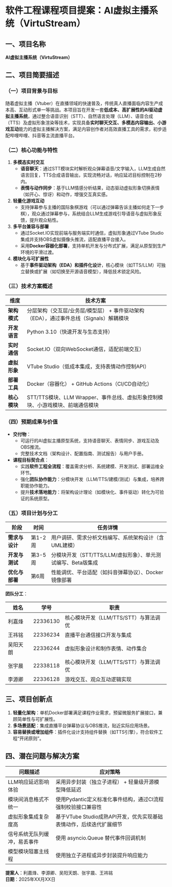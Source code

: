 # 软件工程课程项目提案：AI虚拟主播系统（VirtuStream）  
## 一、项目名称  
**AI虚拟主播系统（VirtuStream）**  

## 二、项目简要描述  
### （一）项目背景与目标  
随着虚拟主播（Vtuber）在直播领域的快速普及，传统真人直播面临内容生产成本高、互动形式单一等挑战。本项目旨在开发一套**低成本、高扩展性的AI驱动虚拟主播系统**，通过整合语音识别（STT）、自然语言处理（LLM）、语音合成（TTS）及虚拟形象渲染等技术，实现具备**实时聊天交互、多模态内容输出、小游戏互动**能力的虚拟主播解决方案，满足内容创作者对高效直播工具的需求，初步适配哔哩哔哩、抖音等主流直播平台。  

### （二）核心功能与特性  
1. **多模态实时交互**  
   - **语音聊天**：通过STT模块实时解析观众弹幕语音/文字输入，LLM生成自然语言回复，TTS合成语音输出，实现流畅对话，响应延迟目标控制在2秒内。  
   - **表情与动作同步**：基于LLM情感分析结果，动态驱动虚拟形象切换表情（如开心、惊讶）和动作，增强交互真实感。  
2. **轻量化游戏互动**  
   - 支持弹幕参与主播的国际象棋游戏（可以通过弹幕告诉主播如何走下一步棋），观众通过弹幕参与，系统结合LLM生成游戏引导语音与虚拟形象反馈，提升观众粘性。  
3. **多平台兼容与部署**  
   - 通过Socket.IO实现前端与服务端实时通信，虚拟形象通过VTube Studio集成并支持OBS虚拟摄像头推流，适配直播平台接入。  
   - 采用**Docker容器化部署**，支持单机开发与分布式扩展，满足从原型到生产环境的平滑过渡。  
4. **模块化与可扩展性**  
   - 基于**事件驱动架构（EDA）**和**插件化设计**，核心模块（如TTS/LLM）可独立替换或扩展（如切换至开源语音模型），降低技术锁定风险。  

### （三）技术方案概述  
| **维度**         | **技术方案**                                                                 |
|------------------|-----------------------------------------------------------------------------|
| **架构模式**     | 分层架构（交互层/业务层/模型层） + 事件驱动架构（EDA），通过事件总线（Signals）解耦模块 |
| **开发语言**     | Python 3.10（快速开发与生态支持）                                            |
| **实时通信**     | Socket.IO（双向WebSocket通信，适配前端交互）                                   |
| **虚拟形象**     | VTube Studio（低成本集成，支持表情动作控制API）                               |
| **部署工具**     | Docker（容器化） + GitHub Actions（CI/CD自动化）                              |
| **核心模块**     | STT/TTS模块、LLM Wrapper、事件总线、虚拟形象控制模块、小游戏模块、前端通信模块 |

### （四）预期成果与价值  
- **交付物**：  
  - 可运行的AI虚拟主播原型系统，支持语音聊天、表情同步、游戏互动及OBS推流。  
  - 完整技术文档（架构设计、配置指南、测试报告）与用户手册。  
- **课程目标契合点**：  
  - 实践**软件工程全流程**：覆盖需求分析、系统建模、开发测试、部署运维全环节。  
  - 强化**团队协作能力**：分模块开发（LLM/TTS/建模/测试）与集成，培养跨职能协作能力。  
  - 提升**技术落地能力**：将架构设计理论（如模块化、事件驱动）转化为可验证的系统原型。  

### （五）项目计划与分工  
| **阶段**         | **时间**       | **任务详情**                                                                 |
|------------------|----------------|-----------------------------------------------------------------------------|
| **需求与设计**   | 第1-2周        | 用户调研、需求分析文档编写、系统架构设计（含UML建模）                        |
| **开发与测试**   | 第3-5周        | 分模块开发（STT/TTS/LLM/虚拟形象）、单元测试编写、Beta版集成                 |
| **优化与部署**   | 第6周          | 性能调优、平台适配（如抖音弹幕协议）、Docker镜像部署                          |

**团队分工**：  

| 姓名     | 学号     | 职责                                  |
| -------- | -------- | ------------------------------------- |
| 利嘉烽   | 22336130 | 核心模块开发（LLM/TTS/STT）与算法调优 |
| 王祎铭   | 22336234 | 直播平台通信接口开发与集成            |
| 吴阳天朗 | 22336244 | 虚拟形象设计和制作表情、动作集合      |
| 张宇晨   | 22338118 | 核心模块开发（LLM/TTS/STT）与算法调优 |
| 李源卿   | 22336128 | 游戏交互、观众互动逻辑实现            |

## 三、项目创新点  
1. **轻量化架构**：单机Docker部署满足课程作业需求，预留微服务扩展接口，兼顾简单性与可扩展性。  
2. **多场景适配**：集成直播平台弹幕协议与OBS推流，贴近实际应用场景。  
3. **容易替换或增加组件**：插件化设计支持组件替换（如TTS引擎），符合软件工程“开闭原则”。  

## 四、潜在问题与解决方案

| **问题描述**               | **应对策略**                                                                 |
|------------------------|-----------------------------------------------------------------------------|
| LLM响应延迟影响体验    | 采用异步封装（独立子进程） + 轻量级开源模型降低延迟        |
| 模块间消息格式不统一   | 使用Pydantic定义标准化事件结构，通过CI流程强制校验接口兼容性                  |
| 虚拟形象集成复杂度高   | 基于VTube Studio成熟API开发，优先实现基础表情动作，后续迭代扩展细节           |
| 信号系统无队列缓冲，易丢事件 | 使用 asyncio.Queue 替代事件回调机制            |
| 模型模块阻塞主线程           | 使用独立子进程或异步封装提升响应能力           |

**提案人**：利嘉烽、李源卿、吴阳天朗、张宇晨、王祎铭  
**日期**：2025年XX月XX日  